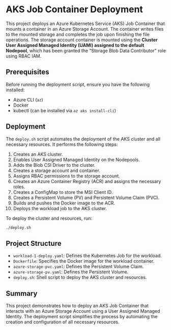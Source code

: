 # AKS Job Container Deployment

This project deploys an Azure Kubernetes Service (AKS) Job Container that mounts a container in an Azure Storage Account. The container writes files to the mounted storage and completes the job upon finishing the file operations. The storage account container is mounted using the **Cluster User Assigned Managed Identity (UAMI) assigned to the default Nodepool**, which has been granted the "Storage Blob Data Contributor" role using RBAC IAM.

## Prerequisites

Before running the deployment script, ensure you have the following installed:
- Azure CLI (`az`)
- Docker
- kubectl (can be installed via `az aks install-cli`)

## Deployment

The `deploy.sh` script automates the deployment of the AKS cluster and all necessary resources. It performs the following steps:
1. Creates an AKS cluster.
2. Enables User Assigned Managed Identity on the Nodepools.
3. Adds the Blob CSI Driver to the cluster.
4. Creates a storage account and container.
5. Assigns RBAC permissions to the storage account.
6. Creates an Azure Container Registry (ACR) and assigns the necessary roles.
7. Creates a ConfigMap to store the MSI Client ID.
8. Creates a Persistent Volume (PV) and Persistent Volume Claim (PVC).
9. Builds and pushes the Docker image to the ACR.
10. Deploys the workload job to the AKS cluster.

To deploy the cluster and resources, run:
```bash
./deploy.sh
```

## Project Structure

- `workload-1-deploy.yaml`: Defines the Kubernetes Job for the workload.
- `Dockerfile`: Specifies the Docker image for the workload container.
- `azure-storage-pvc.yaml`: Defines the Persistent Volume Claim.
- `azure-storage-pv.yaml`: Defines the Persistent Volume.
- `deploy.sh`: Shell script to deploy the AKS cluster and resources.

## Summary

This project demonstrates how to deploy an AKS Job Container that interacts with an Azure Storage Account using a User Assigned Managed Identity. The deployment script simplifies the process by automating the creation and configuration of all necessary resources.
